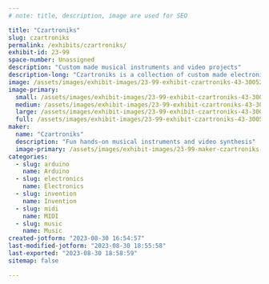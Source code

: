 ```yaml
---
# note: title, description, image are used for SEO

title: "Czartroniks"
slug: czartroniks
permalink: /exhibits/czartroniks/
exhibit-id: 23-99
space-number: Unassigned
description: "Custom made musical instruments and video projects"
description-long: "Czartroniks is a collection of custom made electronical musical instruments which interfaces with audio and video projects"
image: /assets/images/exhibit-images/23-99-exhibit-czartroniks-43-300520963-594019598962080-4527272462917875817-n-1-4244-large.jpg
image-primary: 
  small: /assets/images/exhibit-images/23-99-exhibit-czartroniks-43-300520963-594019598962080-4527272462917875817-n-1-4244-small.jpg
  medium: /assets/images/exhibit-images/23-99-exhibit-czartroniks-43-300520963-594019598962080-4527272462917875817-n-1-4244-medium.jpg
  large: /assets/images/exhibit-images/23-99-exhibit-czartroniks-43-300520963-594019598962080-4527272462917875817-n-1-4244-large.jpg
  full: /assets/images/exhibit-images/23-99-exhibit-czartroniks-43-300520963-594019598962080-4527272462917875817-n-1-4244-full.jpg
maker: 
  name: "Czartroniks"
  description: "Fun hands-on musical instruments and video synthesis"
  image-primary: /assets/images/exhibit-images/23-99-maker-czartroniks-300520963-594019598962080-4527272462917875817-n-1-medium.jpg
categories: 
  - slug: arduino
    name: Arduino
  - slug: electronics
    name: Electronics
  - slug: invention
    name: Invention
  - slug: midi
    name: MIDI
  - slug: music
    name: Music
created-jotform: "2023-08-30 16:54:57"
last-modified-jotform: "2023-08-30 18:55:58"
last-exported: "2023-08-30 18:58:59"
sitemap: false

---
```

